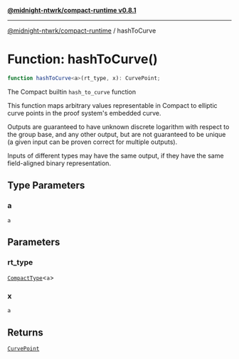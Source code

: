 [**@midnight-ntwrk/compact-runtime v0.8.1**](../README.md)

***

[@midnight-ntwrk/compact-runtime](../globals.md) / hashToCurve

# Function: hashToCurve()

```ts
function hashToCurve<a>(rt_type, x): CurvePoint;
```

The Compact builtin `hash_to_curve` function

This function maps arbitrary values representable in Compact to elliptic
curve points in the proof system's embedded curve.

Outputs are guaranteed to have unknown discrete logarithm with respect to
the group base, and any other output, but are not guaranteed to be unique (a
given input can be proven correct for multiple outputs).

Inputs of different types may have the same output, if they have the same
field-aligned binary representation.

## Type Parameters

### a

`a`

## Parameters

### rt\_type

[`CompactType`](../interfaces/CompactType.md)\<`a`\>

### x

`a`

## Returns

[`CurvePoint`](../interfaces/CurvePoint.md)
